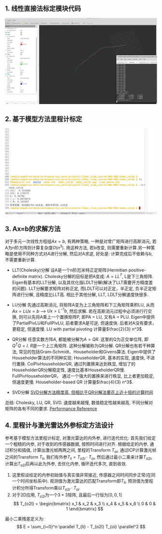 ## 1. 线性直接法标定模块代码
![1](1.png)

## 2. 基于模型方法里程计标定
![2](2.png)

## 3. Ax=b的求解方法
对于多元一次线性方程组$Ax=b$, 有两种策略, 一种是对曾广矩阵进行高斯消元, 若A为n阶方阵则计算复杂度$O(n^3)$. 用这种方法, 若b改变, 则需要重新计算.另一种策略是使用不同种方式对$A$进行分解, 然后对A求逆, 好处是: 计算完成后不依赖与b, 不需要重新计算.

* LLT(Cholesky)分解
设A是一个n阶厄米特正定矩阵(Hermitian positive-definite matrix). Cholesky分解的目标是把A变成: $A = LL^T$, L是下三角矩阵.
Eigen有基本的LLT分解, 以及其优化版LDLT分解(解决了LLT需要开方精度差的问题). LLT分解要求矩阵对称正定, 而LDLT可以对正定，半正定, 负半正定矩阵进行分解, 且精度比LLT高. 相比于其他分解, LLT, LDLT分解速度快很多.

* LU分解
先通过高斯消元, 将矩阵A变为上三角矩阵和下三角矩阵乘积LU, 从而$Ax = LUx = b$ --> $Ux = L^{-1}b$, 然后求解. 若在高斯消元过程中必须进行行交换, 则可以先将A乘上一个置换矩阵P, 即PA = LU, 又有A = PLU.
Eigen中提供了PartialPivLU和FullPivLU, 前者要求A是可逆, 但速度快. 后者对A没有要求，更稳定, 但速度慢.
LU with partial pivoting 计算量$\frac{2}{3} n^3$.

* QR分解
任意实数方阵$A$, 都能被分解为$A=QR$. 这里的Q为正交单位阵, 即$Q^TQ=I$. $R$是一个上三角矩阵. 这种分解被称为QR分解. QR分解也有若干种算法, 常见的包括Gram–Schmidt、Householder和Givens算法.
Eigen中提供了Householder算法的不同种实现: HouseholderQR, 基本的实现, 速度快, 不进行置换. ColPivHouseholderQR, 通过列置换来达到秩显, 增加了的HouseholderQR分解稳定性, 速度比基本HouseholderQR慢. FullPivHouseholderQR， 通过一个强大的置换来进行秩显, 比上者更加稳定, 但速度更慢.
Householder-based QR 计算量$\frac{4}{3} n^3$.

* SVD分解
[SVD分解方法精度高, 但相比于QR分解法要花上近十倍的计算时间](http://zhaoxuhui.top/blog/2019/08/22/eigen-note-2.html#3svd%E5%88%86%E8%A7%A3)

总结: Cholesky, LU, QR, SVD. 速度越来越慢, 数值稳定性越来越高, 不同分解对矩阵的各有不同的要求.
[Performance Reference](https://scicomp.stackexchange.com/questions/1026/when-do-orthogonal-transformations-outperform-gaussian-elimination)

## 4. 里程计与激光雷达外参标定方法设计
参考基于模型方法里程计标定, 对激光雷达的内外参, 进行迭代优化: 首先我们给定一个粗糙的内参, 对于收到的传感器数据, 按照时间进行对齐. 根据给定的内参, 通过积分和插值, 计算出激光帧两两之间, 里程的Transform $T_{oi}$, 通过ICP计算激光帧之间的Transform $T_{li}$, 我们有外参$T_{li} = T_{o2l} \cdot T_{oi}$, 然后通过最小二乘来计算$T_{o2l}$, 计算出$T_{o2l}$后再以此为外参, 去优化内参, 循环迭代多次, 直到收敛.

1) 这里假设给定的内参初始值与真实值非常接近, 传感器之间时间同步正常(在同一个时间坐标系中). 观测值为激光雷达的匹配Transform即$T_{li}$, 预测值为里程计积分所得Transform乘以$T_{o2l} \cdot T_{oi}$
2) 对于2D应用, $T_{o2l}$为一个$3 \times 3$矩阵, 且最后一行恒为$[0,0,1]$
$$
T_{o2l} = 
\begin{bmatrix}
x_1 & x_2 & x_3 \\
x_4 & x_5 & x_6 \\
0 & 0 & 1
\end{bmatrix}
$$

最小二乘残差定义为:
$$
E = \sum_{i=0}^n \parallel T_{li} - T_{o2l} T_{oi} \parallel^2
$$